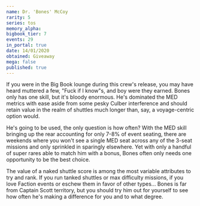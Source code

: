 ```yaml
---
name: Dr. 'Bones' McCoy
rarity: 5
series: tos
memory_alpha:
bigbook_tier: 7
events: 29
in_portal: true
date: 14/01/2020
obtained: Giveaway
mega: false
published: true
---
```


If you were in the Big Book lounge during this crew's release, you may have heard muttered a few, "Fuck if I know"s, and boy were they earned. Bones only has one skill, but it's bloody enormous. He's dominated the MED metrics with ease aside from some pesky Culber interference and should retain value in the realm of shuttles much longer than, say, a voyage-centric option would.

He's going to be used, the only question is how often? With the MED skill bringing up the rear accounting for only 7-8% of event seating, there are weekends where you won't see a single MED seat across any of the 3-seat missions and only sprinkled in sparingly elsewhere. Yet with only a handful of super rares able to match him with a bonus, Bones often only needs one opportunity to be the best choice.

The value of a naked shuttle score is among the most variable attributes to try and rank. If you run tanked shuttles or max difficulty missions, if you love Faction events or eschew them in favor of other types... Bones is far from Captain Scott territory, but you should try him out for yourself to see how often he's making a difference for you and to what degree.
